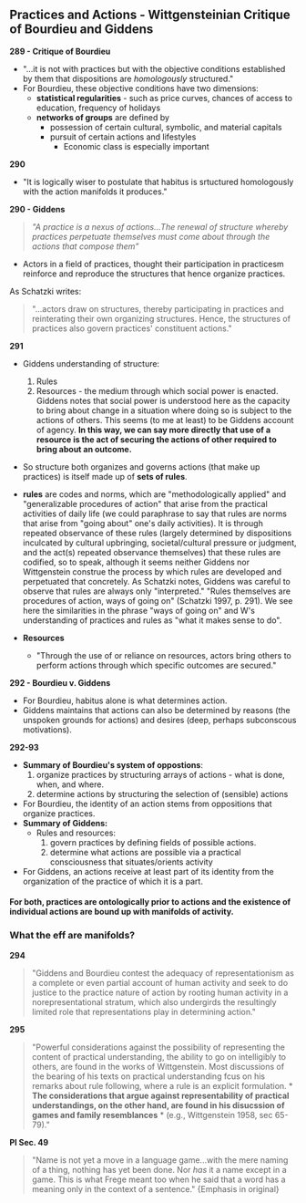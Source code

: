 ## Practices and Actions - Wittgensteinian Critique of Bourdieu and Giddens

**289 - Critique of Bourdieu**
* "...it is not with practices but with the objective conditions established by them that dispositions are *homologously* structured."
* For Bourdieu, these objective conditions have two dimensions:
    * **statistical regularities** - such as price curves, chances of access to education, frequency of holidays
    * **networks of groups** are defined by
        * possession of certain cultural, symbolic, and material capitals
        * pursuit of certain actions and lifestyles
            * Economic class is especially important

**290**
* "It is logically wiser to postulate that habitus is srtuctured homologously with the action manifolds it produces."

**290 - Giddens**
>*"A practice is a nexus of actions...The renewal of structure whereby practices perpetuate themselves must come about through the actions that compose them"*
* Actors in a field of practices, thought their participation in practicesm reinforce and reproduce the structures that hence organize practices.

As Schatzki writes:
>"...actors draw on structures, thereby participating in practices and reinterating their own organizing structures. Hence, the structures of practices also govern practices' constituent actions."

**291**
* Giddens understanding of structure:
    1. Rules
    2. Resources - the medium through which social power is enacted. Giddens notes that social power is understood here as the capacity to bring about change in a situation where doing so is subject to the actions of others. This seems (to me at least) to be Giddens account of agency. **In this way, we can say more directly that use of a resource is the act of securing the actions of other required to bring about an outcome.**


* So structure both organizes and governs actions (that make up practices)  is itself made up of **sets of rules**.
* **rules** are codes and norms, which are "methodologically applied" and "generalizable procedures of action" that arise from the practical activities of daily life (we could paraphrase to say that rules are norms that arise from "going about" one's daily activities). It is through repeated observance of these rules (largely determined by dispositions inculcated by cultural upbringing, societal/cultural pressure or judgment, and the act(s) repeated observance themselves) that these rules are codified, so to speak, although it seems neither Giddens nor Wittgenstein construe the process by which rules are developed and perpetuated that concretely. As Schatzki notes, Giddens was careful to observe that rules are always only "interpreted." "Rules themselves are procedures of action, ways of going on" (Schatzki 1997, p. 291). We see here the similarities in the phrase "ways of going on" and W's understanding of practices and rules as "what it makes sense to do".
* **Resources**
    * "Through the use of or reliance on resources, actors bring others to perform actions through which specific outcomes are secured."

<a name="bourdieureddy1"></a>**292 - Bourdieu v. Giddens**
* For Bourdieu, habitus alone is what determines action.
* Giddens maintains that actions can also be determined by reasons (the unspoken grounds for actions) and desires (deep, perhaps subconscous motivations).

**292-93**
* **Summary of Bourdieu's system of oppostions**:
    1. organize practices by structuring arrays of actions - what is done, when, and where.
    2. determine actions by structuring the selection of (sensible) actions
* For Bourdieu, the identity of an action stems from oppositions that organize practices.
* **Summary of Giddens:**
    * Rules and resources:
        1. govern practices by defining fields of possible actions.
        2. determine what actions are possible via a practical consciousness that situates/orients activity
* For Giddens, an actions receive at least part of its identity from the organization of the practice of which it is a part.

#### **For both, practices are ontologically prior to actions and the existence of individual actions are bound up with manifolds of activity.**

### **What the eff are manifolds?**

**294**
> "Giddens and Bourdieu contest the adequacy of representationism as a complete or even partial account of human activity and seek to do justice to the practice nature of action by rooting human activity in a norepresentational stratum, which also undergirds the resultingly limited role that representations play in determining action."

**295**
> "Powerful considerations against the possibility of representing the content of practical understanding, the ability to go on intelligibly to others, are found in the works of Wittgenstein. Most discussions of the bearing of his texts on practical understanding fcus on his remarks about rule following, where a rule is an explicit formulation. * **The considerations that argue against representability of practical understandings, on the other hand, are found in his disucssion of games and family resemblances** * (e.g., Wittgenstein 1958, sec 65-79)."

**PI Sec. 49**
> "Name is not yet a move in a language game...with the mere naming of a thing, nothing has yet been done. Nor *has* it a name except in a game. This is what Frege meant too when he said that a word has a meaning only in the context of a sentence." {Emphasis in original}

